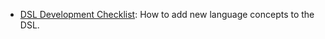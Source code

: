 * [DSL Development Checklist][adding-new-language-concept]: How to add new language concepts to the DSL.

[adding-new-language-concept]: docs/Development/how-to-add-a-new-language-concept.md
